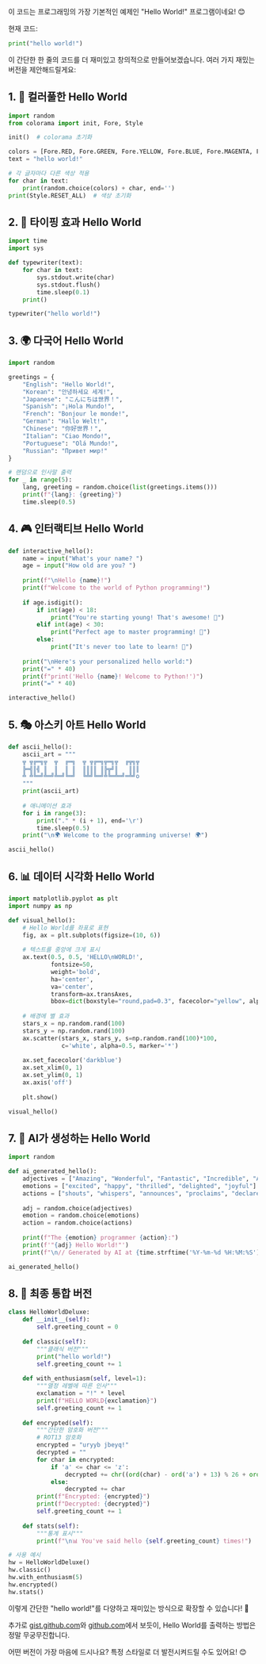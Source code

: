 이 코드는 프로그래밍의 가장 기본적인 예제인 "Hello World!" 프로그램이네요! 😊

현재 코드:
```python
print("hello world!")
```

이 간단한 한 줄의 코드를 더 재미있고 창의적으로 만들어보겠습니다. 여러 가지 재밌는 버전을 제안해드릴게요:

## 1. 🎨 컬러풀한 Hello World
```python
import random
from colorama import init, Fore, Style

init()  # colorama 초기화

colors = [Fore.RED, Fore.GREEN, Fore.YELLOW, Fore.BLUE, Fore.MAGENTA, Fore.CYAN]
text = "hello world!"

# 각 글자마다 다른 색상 적용
for char in text:
    print(random.choice(colors) + char, end='')
print(Style.RESET_ALL)  # 색상 초기화
```

## 2. 🎯 타이핑 효과 Hello World
```python
import time
import sys

def typewriter(text):
    for char in text:
        sys.stdout.write(char)
        sys.stdout.flush()
        time.sleep(0.1)
    print()

typewriter("hello world!")
```

## 3. 🌍 다국어 Hello World
```python
import random

greetings = {
    "English": "Hello World!",
    "Korean": "안녕하세요 세계!",
    "Japanese": "こんにちは世界！",
    "Spanish": "¡Hola Mundo!",
    "French": "Bonjour le monde!",
    "German": "Hallo Welt!",
    "Chinese": "你好世界！",
    "Italian": "Ciao Mondo!",
    "Portuguese": "Olá Mundo!",
    "Russian": "Привет мир!"
}

# 랜덤으로 인사말 출력
for _ in range(5):
    lang, greeting = random.choice(list(greetings.items()))
    print(f"{lang}: {greeting}")
    time.sleep(0.5)
```

## 4. 🎮 인터랙티브 Hello World
```python
def interactive_hello():
    name = input("What's your name? ")
    age = input("How old are you? ")
    
    print(f"\nHello {name}!")
    print(f"Welcome to the world of Python programming!")
    
    if age.isdigit():
        if int(age) < 18:
            print("You're starting young! That's awesome! 🌟")
        elif int(age) < 30:
            print("Perfect age to master programming! 💪")
        else:
            print("It's never too late to learn! 🚀")
    
    print("\nHere's your personalized hello world:")
    print("=" * 40)
    print(f"print('Hello {name}! Welcome to Python!')")
    print("=" * 40)

interactive_hello()
```

## 5. 🎭 아스키 아트 Hello World
```python
def ascii_hello():
    ascii_art = """
    ╦ ╦╔═╗╦  ╦  ╔═╗  ╦ ╦╔═╗╦═╗╦  ╔╦╗╦
    ╠═╣║╣ ║  ║  ║ ║  ║║║║ ║╠╦╝║   ║║║
    ╩ ╩╚═╝╩═╝╩═╝╚═╝  ╚╩╝╚═╝╩╚═╩═╝═╩╝o
    """
    print(ascii_art)
    
    # 애니메이션 효과
    for i in range(3):
        print("." * (i + 1), end='\r')
        time.sleep(0.5)
    print("\n🌍 Welcome to the programming universe! 🌍")

ascii_hello()
```

## 6. 📊 데이터 시각화 Hello World
```python
import matplotlib.pyplot as plt
import numpy as np

def visual_hello():
    # Hello World를 좌표로 표현
    fig, ax = plt.subplots(figsize=(10, 6))
    
    # 텍스트를 중앙에 크게 표시
    ax.text(0.5, 0.5, 'HELLO\nWORLD!', 
            fontsize=50, 
            weight='bold',
            ha='center', 
            va='center',
            transform=ax.transAxes,
            bbox=dict(boxstyle="round,pad=0.3", facecolor="yellow", alpha=0.7))
    
    # 배경에 별 효과
    stars_x = np.random.rand(100)
    stars_y = np.random.rand(100)
    ax.scatter(stars_x, stars_y, s=np.random.rand(100)*100, 
               c='white', alpha=0.5, marker='*')
    
    ax.set_facecolor('darkblue')
    ax.set_xlim(0, 1)
    ax.set_ylim(0, 1)
    ax.axis('off')
    
    plt.show()

visual_hello()
```

## 7. 🤖 AI가 생성하는 Hello World
```python
import random

def ai_generated_hello():
    adjectives = ["Amazing", "Wonderful", "Fantastic", "Incredible", "Awesome"]
    emotions = ["excited", "happy", "thrilled", "delighted", "joyful"]
    actions = ["shouts", "whispers", "announces", "proclaims", "declares"]
    
    adj = random.choice(adjectives)
    emotion = random.choice(emotions)
    action = random.choice(actions)
    
    print(f"The {emotion} programmer {action}:")
    print(f'"{adj} Hello World!"')
    print(f"\n// Generated by AI at {time.strftime('%Y-%m-%d %H:%M:%S')}")

ai_generated_hello()
```

## 8. 🎪 최종 통합 버전
```python
class HelloWorldDeluxe:
    def __init__(self):
        self.greeting_count = 0
    
    def classic(self):
        """클래식 버전"""
        print("hello world!")
        self.greeting_count += 1
    
    def with_enthusiasm(self, level=1):
        """열정 레벨에 따른 인사"""
        exclamation = "!" * level
        print(f"HELLO WORLD{exclamation}")
        self.greeting_count += 1
    
    def encrypted(self):
        """간단한 암호화 버전"""
        # ROT13 암호화
        encrypted = "uryyb jbeyq!"
        decrypted = ""
        for char in encrypted:
            if 'a' <= char <= 'z':
                decrypted += chr((ord(char) - ord('a') + 13) % 26 + ord('a'))
            else:
                decrypted += char
        print(f"Encrypted: {encrypted}")
        print(f"Decrypted: {decrypted}")
        self.greeting_count += 1
    
    def stats(self):
        """통계 표시"""
        print(f"\n📊 You've said hello {self.greeting_count} times!")

# 사용 예시
hw = HelloWorldDeluxe()
hw.classic()
hw.with_enthusiasm(5)
hw.encrypted()
hw.stats()
```

이렇게 간단한 "hello world!"를 다양하고 재미있는 방식으로 확장할 수 있습니다! 🚀

추가로 [gist.github.com](https://gist.github.com/joetechem/0f500f3e8f219a95f2ab9e7a42786fe1)와 [github.com](https://github.com/Goku-kun/1000-ways-to-print-hello-world-in-python)에서 보듯이, Hello World를 출력하는 방법은 정말 무궁무진합니다. 

어떤 버전이 가장 마음에 드시나요? 특정 스타일로 더 발전시켜드릴 수도 있어요! 😊